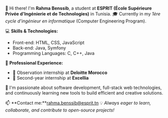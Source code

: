 👋 Hi there! I'm **Rahma Benssib**, a student at **ESPRIT (École Supérieure Privée d'Ingénierie et de Technologies)** in Tunisia.
🎓 Currently in my *1ère cycle d’ingénieur en informatique* (Computer Engineering Program).

💻 **Skills & Technologies:**

* Front-end: HTML, CSS, JavaScript
* Back-end: Java, Symfony
* Programming Languages: C, C++, Java

💼 **Professional Experience:**

* 🎯 Observation internship at **Deloitte Morocco**
* 🚀 Second-year internship at **Excellia**

🌱 I'm passionate about software development, full-stack web technologies, and continuously learning new tools to build efficient and creative solutions.

📫 **Contact me:**rahma.benssib@esprit.tn
💡 *Always eager to learn, collaborate, and contribute to open-source projects!*
